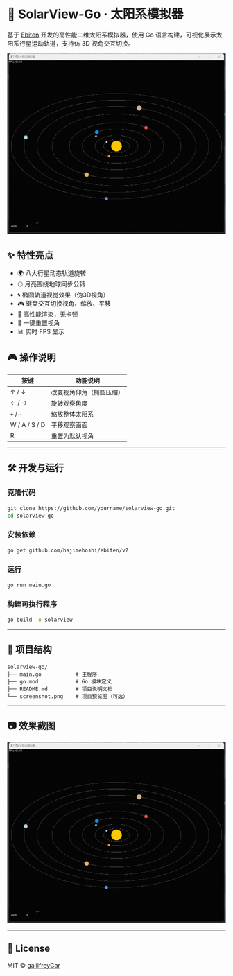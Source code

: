 # 🌌 SolarView-Go · 太阳系模拟器

基于 [Ebiten](https://ebiten.org) 开发的高性能二维太阳系模拟器，使用 Go 语言构建，可视化展示太阳系行星运动轨道，支持仿 3D 视角交互切换。

![screenshot](./screenshot.png)

## ✨ 特性亮点

- 🌍 八大行星动态轨道旋转
- 🌕 月亮围绕地球同步公转
- 🌀 椭圆轨道视觉效果（伪3D视角）
- 🎮 键盘交互切换视角、缩放、平移
- 🚀 高性能渲染，无卡顿
- 🔄 一键重置视角
- 📊 实时 FPS 显示

## 🎮 操作说明

| 按键       | 功能说明         |
|------------|------------------|
| ↑ / ↓      | 改变视角仰角（椭圆压缩） |
| ← / →      | 旋转观察角度     |
| `+` / `-`  | 缩放整体太阳系   |
| W / A / S / D | 平移观察画面  |
| R          | 重置为默认视角   |

---

## 🛠️ 开发与运行

### 克隆代码

```bash
git clone https://github.com/yourname/solarview-go.git
cd solarview-go
```

### 安装依赖

```bash
go get github.com/hajimehoshi/ebiten/v2
```

### 运行

```bash
go run main.go
```

### 构建可执行程序

```bash
go build -o solarview
```

---

## 📁 项目结构

```
solarview-go/
├── main.go           # 主程序
├── go.mod            # Go 模块定义
├── README.md         # 项目说明文档
└── screenshot.png    # 项目预览图（可选）
```

---

## 📷 效果截图

![screenshot](./screenshot.png)

---

## 📄 License

MIT © [gallifreyCar](https://github.com/gallifreyCar)
```